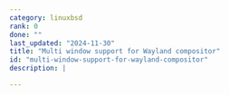```yaml
---
category: linuxbsd
rank: 0
done: ""
last_updated: "2024-11-30"
title: "Multi window support for Wayland compositor"
id: "multi-window-support-for-wayland-compositor"
description: |

---
```

